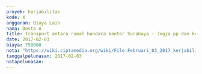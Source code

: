 ```yaml
---
proyek: kerjabilitas
kode: X
anggaran: Biaya Lain
nama: Desta A
title: transport antara rumah bandara kantor Surabaya - Jogja pp dan konsumsi selama perjalanan Surabaya- Jogja pp a.n Billy PN
date: 2017-02-03
biaya: 750000
nota: "https://wiki.ciptamedia.org/wiki/File:Februari_03_2017_kerjabilitas_X_travel_allowance_koordinasi_billy872.jpg"
tanggalpelunasan: 2017-02-03
notapelunasan:
---
```

